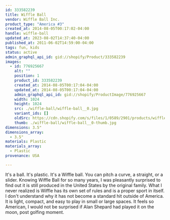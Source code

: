 ```yaml
---
id: 333582239
title: Wiffle Ball
vendor: Wiffle Ball Inc.
product_type: "America #3"
created_at: 2014-08-05T00:17:02-04:00
handle: wiffle-ball
updated_at: 2023-08-02T14:37:40-04:00
published_at: 2011-06-02T14:59:00-04:00
tags: fun, kids
status: active
admin_graphql_api_id: gid://shopify/Product/333582239
images:
  - id: 776925667
    alt: ""
    position: 1
    product_id: 333582239
    created_at: 2014-08-05T00:17:04-04:00
    updated_at: 2014-08-05T00:17:04-04:00
    admin_graphql_api_id: gid://shopify/ProductImage/776925667
    width: 1024
    height: 1024
    src: ./wiffle-ball/wiffle-ball__0.jpg
    variant_ids: []
    oldSrc: https://cdn.shopify.com/s/files/1/0589/2901/products/wiffle.jpeg?v=1407212224
    thumb: ./wiffle-ball/wiffle-ball__0-thumb.jpg
dimensions: 3.5"
dimensions_array:
  - 3.5"
materials: Plastic
materials_array:
  - Plastic
provenance: USA

---
```


It's a ball. It's plastic. It's a Wiffle ball. You can pitch a curve, a straight, or a slider. Knowing Wiffle Ball for so many years, I was pleasantly surprised to find out it is still produced in the United States by the original family. What I never realized is Wiffle has its own set of rules and is a proper sport in itself. I don't understand why it has not become a standard hit outside of America. It is light, compact, and easy to play in small or large spaces. It feels so American, I would not be surprised if Alan Shepard had played it on the moon, post golfing moment.